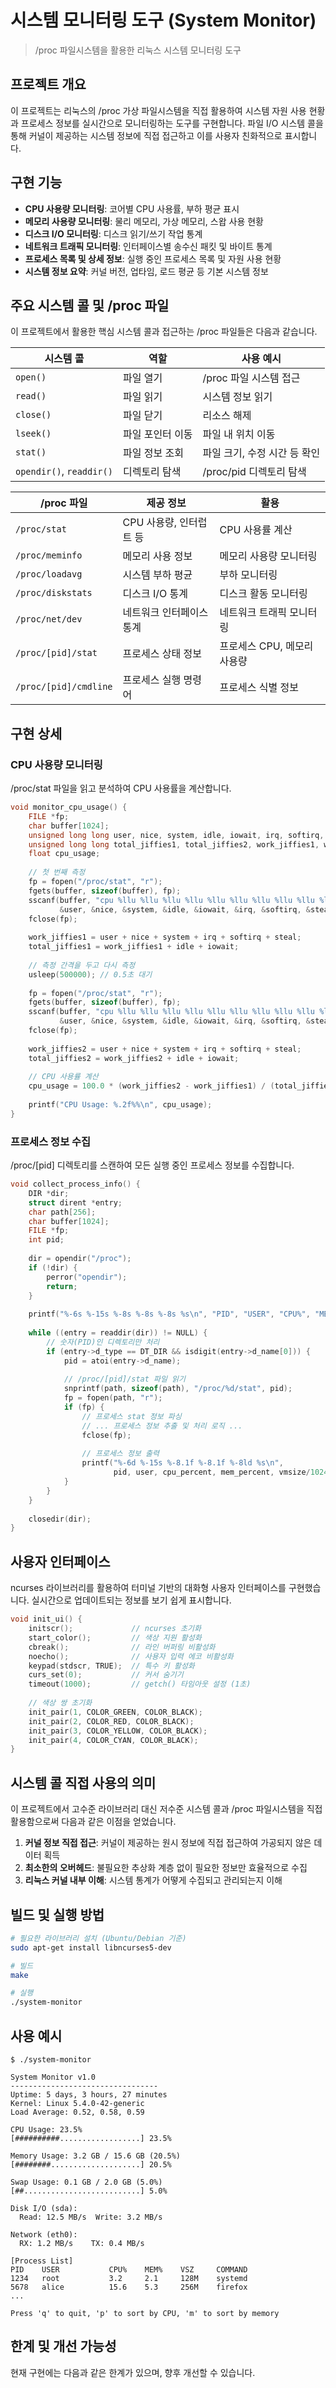 # 시스템 모니터링 도구 (System Monitor)

> /proc 파일시스템을 활용한 리눅스 시스템 모니터링 도구

## 프로젝트 개요

이 프로젝트는 리눅스의 /proc 가상 파일시스템을 직접 활용하여 시스템 자원 사용 현황과 프로세스 정보를 실시간으로 모니터링하는 도구를 구현합니다. 파일 I/O 시스템 콜을 통해 커널이 제공하는 시스템 정보에 직접 접근하고 이를 사용자 친화적으로 표시합니다.

## 구현 기능

- **CPU 사용량 모니터링**: 코어별 CPU 사용률, 부하 평균 표시
- **메모리 사용량 모니터링**: 물리 메모리, 가상 메모리, 스왑 사용 현황
- **디스크 I/O 모니터링**: 디스크 읽기/쓰기 작업 통계
- **네트워크 트래픽 모니터링**: 인터페이스별 송수신 패킷 및 바이트 통계
- **프로세스 목록 및 상세 정보**: 실행 중인 프로세스 목록 및 자원 사용 현황
- **시스템 정보 요약**: 커널 버전, 업타임, 로드 평균 등 기본 시스템 정보

## 주요 시스템 콜 및 /proc 파일

이 프로젝트에서 활용한 핵심 시스템 콜과 접근하는 /proc 파일들은 다음과 같습니다.

| 시스템 콜 | 역할 | 사용 예시 |
|----------|------|----------|
| `open()` | 파일 열기 | /proc 파일 시스템 접근 |
| `read()` | 파일 읽기 | 시스템 정보 읽기 |
| `close()` | 파일 닫기 | 리소스 해제 |
| `lseek()` | 파일 포인터 이동 | 파일 내 위치 이동 |
| `stat()` | 파일 정보 조회 | 파일 크기, 수정 시간 등 확인 |
| `opendir()`, `readdir()` | 디렉토리 탐색 | /proc/pid 디렉토리 탐색 |

| /proc 파일 | 제공 정보 | 활용 |
|------------|----------|------|
| `/proc/stat` | CPU 사용량, 인터럽트 등 | CPU 사용률 계산 |
| `/proc/meminfo` | 메모리 사용 정보 | 메모리 사용량 모니터링 |
| `/proc/loadavg` | 시스템 부하 평균 | 부하 모니터링 |
| `/proc/diskstats` | 디스크 I/O 통계 | 디스크 활동 모니터링 |
| `/proc/net/dev` | 네트워크 인터페이스 통계 | 네트워크 트래픽 모니터링 |
| `/proc/[pid]/stat` | 프로세스 상태 정보 | 프로세스 CPU, 메모리 사용량 |
| `/proc/[pid]/cmdline` | 프로세스 실행 명령어 | 프로세스 식별 정보 |

## 구현 상세

### CPU 사용량 모니터링

/proc/stat 파일을 읽고 분석하여 CPU 사용률을 계산합니다.

```c
void monitor_cpu_usage() {
    FILE *fp;
    char buffer[1024];
    unsigned long long user, nice, system, idle, iowait, irq, softirq, steal, guest, guest_nice;
    unsigned long long total_jiffies1, total_jiffies2, work_jiffies1, work_jiffies2;
    float cpu_usage;
    
    // 첫 번째 측정
    fp = fopen("/proc/stat", "r");
    fgets(buffer, sizeof(buffer), fp);
    sscanf(buffer, "cpu %llu %llu %llu %llu %llu %llu %llu %llu %llu %llu", 
           &user, &nice, &system, &idle, &iowait, &irq, &softirq, &steal, &guest, &guest_nice);
    fclose(fp);
    
    work_jiffies1 = user + nice + system + irq + softirq + steal;
    total_jiffies1 = work_jiffies1 + idle + iowait;
    
    // 측정 간격을 두고 다시 측정
    usleep(500000); // 0.5초 대기
    
    fp = fopen("/proc/stat", "r");
    fgets(buffer, sizeof(buffer), fp);
    sscanf(buffer, "cpu %llu %llu %llu %llu %llu %llu %llu %llu %llu %llu", 
           &user, &nice, &system, &idle, &iowait, &irq, &softirq, &steal, &guest, &guest_nice);
    fclose(fp);
    
    work_jiffies2 = user + nice + system + irq + softirq + steal;
    total_jiffies2 = work_jiffies2 + idle + iowait;
    
    // CPU 사용률 계산
    cpu_usage = 100.0 * (work_jiffies2 - work_jiffies1) / (total_jiffies2 - total_jiffies1);
    
    printf("CPU Usage: %.2f%%\n", cpu_usage);
}
```

### 프로세스 정보 수집

/proc/[pid] 디렉토리를 스캔하여 모든 실행 중인 프로세스 정보를 수집합니다.

```c
void collect_process_info() {
    DIR *dir;
    struct dirent *entry;
    char path[256];
    char buffer[1024];
    FILE *fp;
    int pid;
    
    dir = opendir("/proc");
    if (!dir) {
        perror("opendir");
        return;
    }
    
    printf("%-6s %-15s %-8s %-8s %-8s %s\n", "PID", "USER", "CPU%", "MEM%", "VSZ", "COMMAND");
    
    while ((entry = readdir(dir)) != NULL) {
        // 숫자(PID)인 디렉토리만 처리
        if (entry->d_type == DT_DIR && isdigit(entry->d_name[0])) {
            pid = atoi(entry->d_name);
            
            // /proc/[pid]/stat 파일 읽기
            snprintf(path, sizeof(path), "/proc/%d/stat", pid);
            fp = fopen(path, "r");
            if (fp) {
                // 프로세스 stat 정보 파싱
                // ... 프로세스 정보 추출 및 처리 로직 ...
                fclose(fp);
                
                // 프로세스 정보 출력
                printf("%-6d %-15s %-8.1f %-8.1f %-8ld %s\n", 
                       pid, user, cpu_percent, mem_percent, vmsize/1024, cmdline);
            }
        }
    }
    
    closedir(dir);
}
```

## 사용자 인터페이스

ncurses 라이브러리를 활용하여 터미널 기반의 대화형 사용자 인터페이스를 구현했습니다. 실시간으로 업데이트되는 정보를 보기 쉽게 표시합니다.

```c
void init_ui() {
    initscr();             // ncurses 초기화
    start_color();         // 색상 지원 활성화
    cbreak();              // 라인 버퍼링 비활성화
    noecho();              // 사용자 입력 에코 비활성화
    keypad(stdscr, TRUE);  // 특수 키 활성화
    curs_set(0);           // 커서 숨기기
    timeout(1000);         // getch() 타임아웃 설정 (1초)
    
    // 색상 쌍 초기화
    init_pair(1, COLOR_GREEN, COLOR_BLACK);
    init_pair(2, COLOR_RED, COLOR_BLACK);
    init_pair(3, COLOR_YELLOW, COLOR_BLACK);
    init_pair(4, COLOR_CYAN, COLOR_BLACK);
}
```

## 시스템 콜 직접 사용의 의미

이 프로젝트에서 고수준 라이브러리 대신 저수준 시스템 콜과 /proc 파일시스템을 직접 활용함으로써 다음과 같은 이점을 얻었습니다.

1. **커널 정보 직접 접근**: 커널이 제공하는 원시 정보에 직접 접근하여 가공되지 않은 데이터 획득
2. **최소한의 오버헤드**: 불필요한 추상화 계층 없이 필요한 정보만 효율적으로 수집
3. **리눅스 커널 내부 이해**: 시스템 통계가 어떻게 수집되고 관리되는지 이해

## 빌드 및 실행 방법

```bash
# 필요한 라이브러리 설치 (Ubuntu/Debian 기준)
sudo apt-get install libncurses5-dev

# 빌드
make

# 실행
./system-monitor
```

## 사용 예시

```
$ ./system-monitor

System Monitor v1.0
---------------------------------
Uptime: 5 days, 3 hours, 27 minutes
Kernel: Linux 5.4.0-42-generic
Load Average: 0.52, 0.58, 0.59

CPU Usage: 23.5%
[##########..................] 23.5%

Memory Usage: 3.2 GB / 15.6 GB (20.5%)
[########....................] 20.5%

Swap Usage: 0.1 GB / 2.0 GB (5.0%)
[##..........................] 5.0%

Disk I/O (sda):
  Read: 12.5 MB/s  Write: 3.2 MB/s

Network (eth0):
  RX: 1.2 MB/s    TX: 0.4 MB/s

[Process List]
PID    USER           CPU%    MEM%    VSZ     COMMAND
1234   root           3.2     2.1     128M    systemd
5678   alice          15.6    5.3     256M    firefox
...

Press 'q' to quit, 'p' to sort by CPU, 'm' to sort by memory
```

## 한계 및 개선 가능성

현재 구현에는 다음과 같은 한계가 있으며, 향후 개선할 수 있습니다.